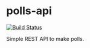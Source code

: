 # polls-api

[![Build Status](https://travis-ci.org/drklee3/polls-api.svg?branch=master)](https://travis-ci.org/drklee3/polls-api)

Simple REST API to make polls.